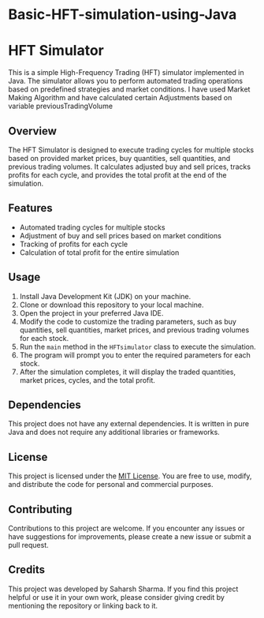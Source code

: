 # Basic-HFT-simulation-using-Java
# HFT Simulator

This is a simple High-Frequency Trading (HFT) simulator implemented in Java. The simulator allows you to perform automated trading operations based on predefined strategies and market conditions. I have used Market Making Algorithm and have calculated certain Adjustments based on variable previousTradingVolume

## Overview

The HFT Simulator is designed to execute trading cycles for multiple stocks based on provided market prices, buy quantities, sell quantities, and previous trading volumes. It calculates adjusted buy and sell prices, tracks profits for each cycle, and provides the total profit at the end of the simulation.

## Features

- Automated trading cycles for multiple stocks
- Adjustment of buy and sell prices based on market conditions
- Tracking of profits for each cycle
- Calculation of total profit for the entire simulation

## Usage

1. Install Java Development Kit (JDK) on your machine.
2. Clone or download this repository to your local machine.
3. Open the project in your preferred Java IDE.
4. Modify the code to customize the trading parameters, such as buy quantities, sell quantities, market prices, and previous trading volumes for each stock.
5. Run the `main` method in the `HFTsimulator` class to execute the simulation.
6. The program will prompt you to enter the required parameters for each stock.
7. After the simulation completes, it will display the traded quantities, market prices, cycles, and the total profit.

## Dependencies

This project does not have any external dependencies. It is written in pure Java and does not require any additional libraries or frameworks.

## License

This project is licensed under the [MIT License](LICENSE). You are free to use, modify, and distribute the code for personal and commercial purposes.

## Contributing

Contributions to this project are welcome. If you encounter any issues or have suggestions for improvements, please create a new issue or submit a pull request.

## Credits

This project was developed by Saharsh Sharma. If you find this project helpful or use it in your own work, please consider giving credit by mentioning the repository or linking back to it.

